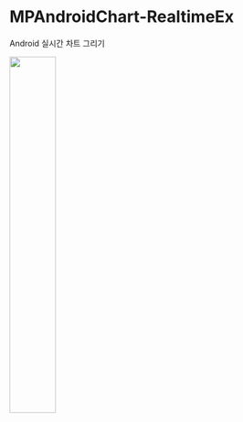 # MPAndroidChart-RealtimeEx
Android 실시간 차트 그리기

<img src="https://user-images.githubusercontent.com/37360089/83379669-12830180-a417-11ea-9b46-92cacb927c15.png" width="40%"/>
